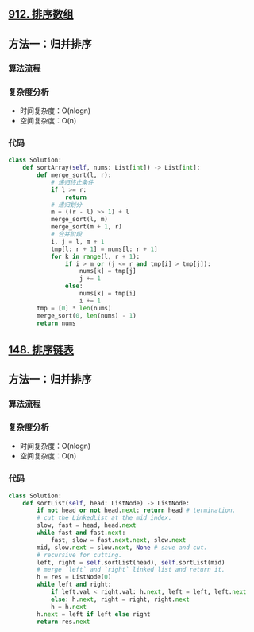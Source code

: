 ## [912. 排序数组](https://leetcode-cn.com/problems/sort-an-array/)

## 方法一：归并排序

### 算法流程



### 复杂度分析

* 时间复杂度：O(nlogn)
* 空间复杂度：O(n)

### 代码

``` python
class Solution:
    def sortArray(self, nums: List[int]) -> List[int]:
        def merge_sort(l, r):
            # 递归终止条件
            if l >= r:
                return
            # 递归划分
            m = ((r - l) >> 1) + l
            merge_sort(l, m)
            merge_sort(m + 1, r)
            # 合并阶段
            i, j = l, m + 1
            tmp[l: r + 1] = nums[l: r + 1]
            for k in range(l, r + 1):
                if i > m or (j <= r and tmp[i] > tmp[j]):
                    nums[k] = tmp[j]
                    j += 1
                else:
                    nums[k] = tmp[i]
                    i += 1
        tmp = [0] * len(nums)
        merge_sort(0, len(nums) - 1)
        return nums
```

## [148. 排序链表](https://leetcode-cn.com/problems/sort-list/)

## 方法一：归并排序

### 算法流程



### 复杂度分析

* 时间复杂度：O(nlogn)
* 空间复杂度：O(n)

### 代码

``` python
class Solution:
    def sortList(self, head: ListNode) -> ListNode:
        if not head or not head.next: return head # termination.
        # cut the LinkedList at the mid index.
        slow, fast = head, head.next
        while fast and fast.next:
            fast, slow = fast.next.next, slow.next
        mid, slow.next = slow.next, None # save and cut.
        # recursive for cutting.
        left, right = self.sortList(head), self.sortList(mid)
        # merge `left` and `right` linked list and return it.
        h = res = ListNode(0)
        while left and right:
            if left.val < right.val: h.next, left = left, left.next
            else: h.next, right = right, right.next
            h = h.next
        h.next = left if left else right
        return res.next
```

